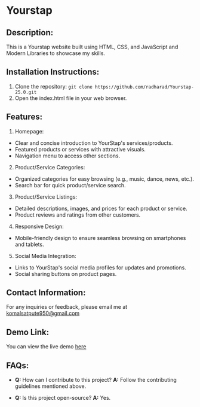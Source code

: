 # Yourstap

## Description:
This is a Yourstap website built using HTML, CSS, and JavaScript and Modern Libraries to showcase my skills.

## Installation Instructions:
1. Clone the repository: `git clone https://github.com/radharad/Yourstap-25.0.git `
2. Open the index.html file in your web browser.

## Features:
1. Homepage:
  - Clear and concise introduction to YourStap's services/products.
  - Featured products or services with attractive visuals.
  - Navigation menu to access other sections.
2. Product/Service Categories:
  - Organized categories for easy browsing (e.g., music, dance, news, etc.).
  - Search bar for quick product/service search.
3. Product/Service Listings:
  - Detailed descriptions, images, and prices for each product or service.
  - Product reviews and ratings from other customers.
4. Responsive Design:
  - Mobile-friendly design to ensure seamless browsing on smartphones and tablets.
5. Social Media Integration:
  - Links to YourStap's social media profiles for updates and promotions.
  - Social sharing buttons on product pages.

## Contact Information:
For any inquiries or feedback, please email me at komalsatpute950@gmail.com

## Demo Link:
You can view the live demo [here](https://darling-truffle-070ead.netlify.app)

## FAQs:
- **Q:** How can I contribute to this project?
  **A:** Follow the contributing guidelines mentioned above.

- **Q:** Is this project open-source?
  **A:** Yes.
